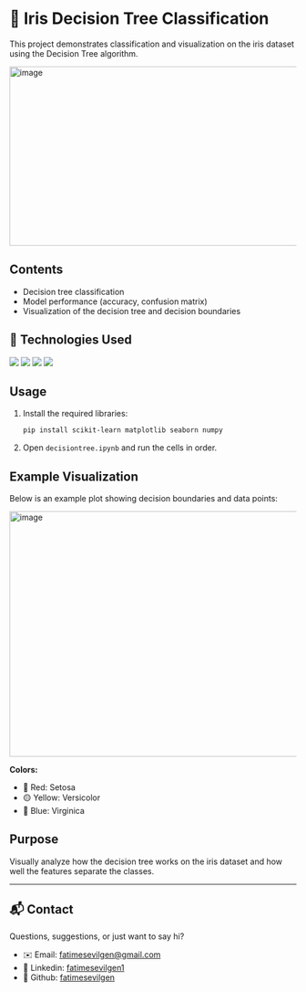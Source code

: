 # 🌸 Iris Decision Tree Classification

This project demonstrates classification and visualization on the iris dataset using the Decision Tree algorithm.

<img width="762" height="314" alt="image" src="https://github.com/user-attachments/assets/a1583cb0-6f5b-4891-8677-99e6e3f427da" />


## Contents
- Decision tree classification
- Model performance (accuracy, confusion matrix)
- Visualization of the decision tree and decision boundaries

## 🚀 Technologies Used

<p align="left">
  <img src="https://img.shields.io/badge/scikit--learn-F7931E?style=for-the-badge&logo=scikit-learn&logoColor=white" />
  <img src="https://img.shields.io/badge/matplotlib-11557C?style=for-the-badge&logo=matplotlib&logoColor=white" />
  <img src="https://img.shields.io/badge/seaborn-76B7B2?style=for-the-badge&logo=python&logoColor=white" />
  <img src="https://img.shields.io/badge/numpy-013243?style=for-the-badge&logo=numpy&logoColor=white" />
</p>

## Usage
1. Install the required libraries:
    ```bash
    pip install scikit-learn matplotlib seaborn numpy
    ```
2. Open `decisiontree.ipynb` and run the cells in order.

## Example Visualization
Below is an example plot showing decision boundaries and data points:

<img width="579" height="430" alt="image" src="https://github.com/user-attachments/assets/de19b310-d778-4110-80f1-8c4eaa16e293" />


**Colors:**
- 🔴 Red: Setosa
- 🟡 Yellow: Versicolor
- 🔵 Blue: Virginica

## Purpose
Visually analyze how the decision tree works on the iris dataset and how well the features separate the classes.

---

## 📬 Contact

Questions, suggestions, or just want to say hi?

- ✉️ Email: [fatimesevilgen@gmail.com](mailto:fatimesevilgen@gmail.com)
- 💼 Linkedin: [fatimesevilgen1](https://www.linkedin.com/in/fatimesevilgen1/)
- 🐙 Github: [fatimesevilgen](https://github.com/fatimesevilgen)

